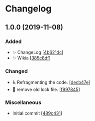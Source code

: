 # Changelog

<a name="1.0.0"></a>
## 1.0.0 (2019-11-08)

### Added

- ✨ ChangeLog [[4b621dc](https://github.com/EvilSpark/EvilBot/commit/4b621dc26e6b2e34622a70d9a9ecaa64e183b949)]
- ✨ Wikia [[385c8df](https://github.com/EvilSpark/EvilBot/commit/385c8df15175ccbd6923471dfc530b1525aa2120)]

### Changed

- ♿ Refragmenting the code. [[decb47e](https://github.com/EvilSpark/EvilBot/commit/decb47e436e842e73ab65dcfa0d2a4e15a31e005)]
- 🎨 remove old lock file. [[f997845](https://github.com/EvilSpark/EvilBot/commit/f9978458f4146829d6b967eab3d72fa95540a2b0)]

### Miscellaneous

-  Initial commit [[489c431](https://github.com/EvilSpark/EvilBot/commit/489c431490a7689b4898bb66112ab6252904158a)]


